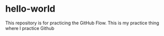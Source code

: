 # hello-world
This repository is for practicing the GitHub Flow.
This is my practice thing where I practice Github
